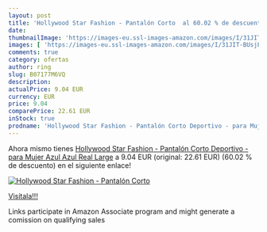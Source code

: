 ```yaml
---
layout: post
title: 'Hollywood Star Fashion - Pantalón Corto  al 60.02 % de descuento'
date: 
thumbnailImage: 'https://images-eu.ssl-images-amazon.com/images/I/31JIT-BUsjL._SL200_.jpg'
images: [ 'https://images-eu.ssl-images-amazon.com/images/I/31JIT-BUsjL._SL200_.jpg' ]
comments: true
category: ofertas
author: ring
slug: B07177M6VQ
description:
actualPrice: 9.04 EUR
currency: EUR
price: 9.04
comparePrice: 22.61 EUR
inStock: true
prodname: 'Hollywood Star Fashion - Pantalón Corto Deportivo - para Mujer Azul Azul Real Large'
---
```


Ahora mismo tienes [Hollywood Star Fashion - Pantalón Corto Deportivo - para Mujer Azul Azul Real Large](https://www.amazon.es/dp/B07177M6VQ/?tag=tolees-21) a 9.04 EUR (original: 22.61 EUR) (60.02 %  de descuento) en el siguiente enlace!

[![Hollywood Star Fashion - Pantalón Corto ](https://images-eu.ssl-images-amazon.com/images/I/31JIT-BUsjL._SL200_.jpg)](https://www.amazon.es/dp/B07177M6VQ/?tag=tolees-21)

[Visítala!!!](https://www.amazon.es/dp/B07177M6VQ/?tag=tolees-21)

Links participate in Amazon Associate program and might generate a comission on qualifying sales
